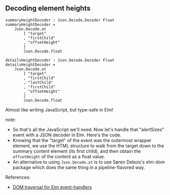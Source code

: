 ##  Decoding element heights

<pre class="fragment"><code class="elm" data-trim data-noescape>summaryHeightDecoder : Json.Decode.Decoder Float
summaryHeightDecoder =
    Json.Decode.at
        [ "target"
        , "firstChild"
        , "offsetHeight"
        ]
        Json.Decode.float
</code></pre>

<pre class="fragment"><code class="elm" data-trim data-noescape>detailsHeightDecoder : Json.Decode.Decoder Float
detailsHeightDecoder =
    Json.Decode.at
        [ "target"
        , "firstChild"
        , "lastChild"
        , "firstChild"
        , "offsetHeight"
        ]
        Json.Decode.float
</code></pre>

<div class="fragment">Almost like writing JavaScript, but type-safe in Elm!</div>

note:
* So that's all the JavaScript we'll need. Now let's handle that "alertSizes" event with a JSON decoder in Elm. Here's the code.
* Knowing that the "target" of the event was the outermost wrapper element, we use the HTML structure to walk from the target
down to the summary content element (its first child), and then obtain the `offsetHeight` of the content as a float value.
* An alternative to using `Json.Decode.at` is to use Søren Debois's elm-dom package which does the same thing
in a pipeline-flavored way.

References:
* [DOM traversal for Elm event-handlers](https://github.com/debois/elm-dom)
